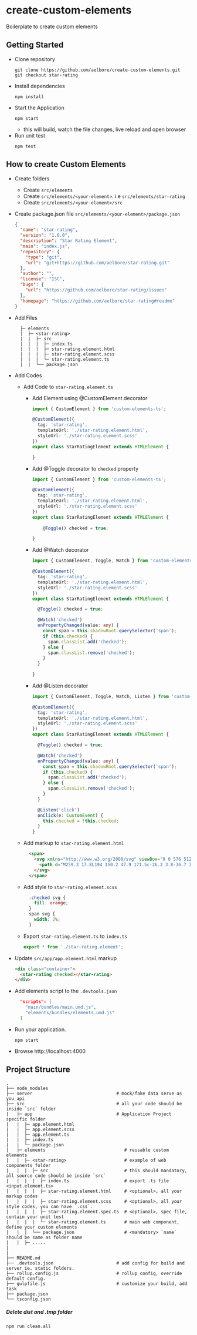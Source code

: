 # create-custom-elements
Boilerplate to create custom elements

## Getting Started 

* Clone repository
  ```
  git clone https://github.com/aelbore/create-custom-elements.git
  git checkout star-rating
  ```
* Install dependencies
  ```
  npm install
  ```
* Start the Application
  ```
  npm start
  ```
  - this will build, watch the file changes, live reload and open browser
* Run unit test
  ```
  npm test
  ```

## How to create Custom Elements
* Create folders
  * Create `src/elements`
  * Create `src/elements/<your-element>`. i.e `src/elements/star-rating`
  * Create `src/elements/<your-element>/src`
* Create package.json file `src/elements/<your-element>/package.json` 
  ```json
  {
    "name": "star-rating",
    "version": "1.0.0",
    "description": "Star Rating Element",
    "main": "index.js",
    "repository": {
      "type": "git",
      "url": "git+https://github.com/aelbore/star-rating.git"
    },
    "author": "",
    "license": "ISC",
    "bugs": {
      "url": "https://github.com/aelbore/star-rating/issues"
    },
    "homepage": "https://github.com/aelbore/star-rating#readme"
  }
  ```

* Add Files
  ```
    ├─ elements                           
    |  ├─ <star-rating>                      
    |  |  ├─ src                              
    |  |  |  ├─ index.ts                      
    |  |  |  ├─ star-rating.element.html      
    |  |  |  ├─ star-rating.element.scss      
    |  |  |  └─ star-rating.element.ts       
    |  |  └── package.json                    
  ```
* Add Codes
  * Add Code to `star-rating.element.ts`
    * Add Element using @CustomElement decorator
      ```ts
      import { CustomElement } from 'custom-elements-ts';

      @CustomElement({
        tag: 'star-rating',
        templateUrl: './star-rating.element.html',
        styleUrl: './star-rating.element.scss'
      })
      export class StarRatingElement extends HTMLElement { 

      }
      ```
    * Add @Toggle decorator to `checked` property
      ```ts
      import { CustomElement } from 'custom-elements-ts';

      @CustomElement({
        tag: 'star-rating',
        templateUrl: './star-rating.element.html',
        styleUrl: './star-rating.element.scss'
      })
      export class StarRatingElement extends HTMLElement { 
          
          @Toggle() checked = true;

      }
      ```
    * Add @Watch decorator
      ```ts
      import { CustomElement, Toggle, Watch } from 'custom-elements-ts';

      @CustomElement({
        tag: 'star-rating',
        templateUrl: './star-rating.element.html',
        styleUrl: './star-rating.element.scss'
      })
      export class StarRatingElement extends HTMLElement { 

        @Toggle() checked = true;

        @Watch('checked')
        onPropertyChanged(value: any) {
          const span = this.shadowRoot.querySelector('span');
          if (this.checked) {
            span.classList.add('checked');
          } else {
            span.classList.remove('checked');
          }
        }
        
      }
      ```
    * Add @Listen decorator
      ```ts
      import { CustomElement, Toggle, Watch, Listen } from 'custom-elements-ts';

      @CustomElement({
        tag: 'star-rating',
        templateUrl: './star-rating.element.html',
        styleUrl: './star-rating.element.scss'
      })
      export class StarRatingElement extends HTMLElement { 

        @Toggle() checked = true;

        @Watch('checked')
        onPropertyChanged(value: any) {
          const span = this.shadowRoot.querySelector('span');
          if (this.checked) {
            span.classList.add('checked');
          } else {
            span.classList.remove('checked');
          }
        }

        @Listen('click') 
        onClick(e: CustomEvent) {
          this.checked = !this.checked;
        }
      }
      ```

  * Add markup to `star-rating.element.html`
    ```html
      <span>
        <svg xmlns="http://www.w3.org/2000/svg" viewBox="0 0 576 512">
          <path d="M259.3 17.8L194 150.2 47.9 171.5c-26.2 3.8-36.7 36.1-17.7 54.6l105.7 103-25 145.5c-4.5 26.3 23.2 46 46.4 33.7L288 439.6l130.7 68.7c23.2 12.2 50.9-7.4 46.4-33.7l-25-145.5 105.7-103c19-18.5 8.5-50.8-17.7-54.6L382 150.2 316.7 17.8c-11.7-23.6-45.6-23.9-57.4 0z"/>
        </svg>
      </span>    
    ```    

  * Add style to `star-rating.element.scss`
    ```css
      .checked svg {
        fill: orange;
      }
      span svg {
        width: 2%;
      }
    ```

  * Export `star-rating.element.ts` to `index.ts`
    ```ts
    export * from './star-rating.element';
    ``` 

* Update `src/app/app.element.html` markup
  ```html
  <div class="container">
    <star-rating checked></star-rating>
  </div>
  ```

* Add elements script to the `.devtools.json`
  ```json
    "scripts": [
      "main/bundles/main.umd.js",
      "elements/bundles/elements.umd.js"
    ]
  ```

* Run your application.
  ```
  npm start
  ```

* Browse http://localhost:4000

## Project Structure
```
.
├── node_modules 
├── server                                # mock/fake data serve as you api         
├── src                                   # all your code should be inside `src` folder
|   ├─ app                                # Application Project specific folder
|   |  ├─ app.element.html 
|   |  ├─ app.element.scss
|   |  ├─ app.element.ts 
|   |  ├─ index.ts  
|   |  └─ package.json    
|   ├─ elements                              # reusable custom elements 
|   |  ├─ <star-rating>                      # example of web components folder
|   |  |  ├─ src                             # this should mandatory, all source code should be inside `src`
|   |  |  |  ├─ index.ts                     # export .ts file <input.element.ts>
|   |  |  |  ├─ star-rating.element.html     # <optional>, all your markup codes
|   |  |  |  ├─ star-rating.element.scss     # <optional>, all your style codes, you can have `.css`.
|   |  |  |  ├─ star-rating.element.spec.ts  # <optional>, spec file, contain your unit test
|   |  |  |  └─ star-rating.element.ts       # main web component, define your custom elements
|   |  |  └── package.json                   # <mandatory> `name` should be same as folder name
|   |  ├─ .....	 	             
|
|
├── README.md
├── .devtools.json                        # add config for build and server ie. static folders.  
├── rollup.config.js                      # rollup config, override default config.  
├── gulpfile.js                           # customize your build, add task      
├── package.json
└── tsconfig.json
```

##### Delete dist and .tmp folder
```
npm run clean.all
```